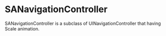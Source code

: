SANavigationController
======================

SANavigationController is a subclass of UINavigationController that having Scale animation.
